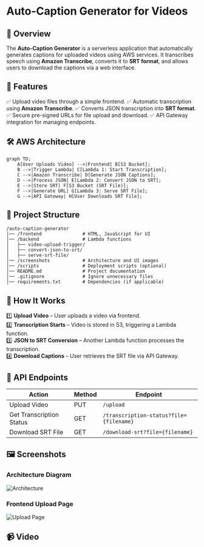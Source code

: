 # Auto-Caption Generator for Videos

## 📌 Overview
The **Auto-Caption Generator** is a serverless application that automatically generates captions for uploaded videos using AWS services. It transcribes speech using **Amazon Transcribe**, converts it to **SRT format**, and allows users to download the captions via a web interface.

## 🎯 Features
✅ Upload video files through a simple frontend.
✅ Automatic transcription using **Amazon Transcribe**.
✅ Converts JSON transcription into **SRT format**.
✅ Secure pre-signed URLs for file upload and download.
✅ API Gateway integration for managing endpoints.

## 🛠️ AWS Architecture

```mermaid
graph TD;
    A[User Uploads Video] -->|Frontend| B[S3 Bucket];
    B -->|Trigger Lambda| C[Lambda 1: Start Transcription];
    C -->|Amazon Transcribe| D[Generate JSON Captions];
    D -->|Process JSON| E[Lambda 2: Convert JSON to SRT];
    E -->|Store SRT| F[S3 Bucket (SRT File)];
    F -->|Generate URL| G[Lambda 3: Serve SRT File];
    G -->|API Gateway| H[User Downloads SRT File];
```

## 📂 Project Structure
```
/auto-caption-generator
│── /frontend               # HTML, JavaScript for UI
│── /backend                # Lambda functions
│   ├── video-upload-trigger/
│   ├── convert-json-to-srt/
│   ├── serve-srt-file/
│── /screenshots            # Architecture and UI images
│── /scripts                # Deployment scripts (optional)
│── README.md               # Project documentation
│── .gitignore              # Ignore unnecessary files
│── requirements.txt        # Dependencies (if applicable)
```

## 🚀 How It Works
1️⃣ **Upload Video** – User uploads a video via frontend.  
2️⃣ **Transcription Starts** – Video is stored in S3, triggering a Lambda function.  
3️⃣ **JSON to SRT Conversion** – Another Lambda function processes the transcription.  
4️⃣ **Download Captions** – User retrieves the SRT file via API Gateway.

## 🔗 API Endpoints
| Action | Method | Endpoint |
|--------|--------|------------|
| Upload Video | PUT | `/upload` |
| Get Transcription Status | GET | `/transcription-status?file={filename}` |
| Download SRT File | GET | `/download-srt?file={filename}` |

## 🖼️ Screenshots
### **Architecture Diagram**
![Architecture](screenshots/architecture.png)

### **Frontend Upload Page**
![Upload Page](screenshots/upload-page.png)

## 📹 Video
